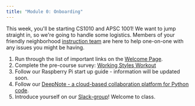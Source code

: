 ```yaml
---
title: "Module 0: Onboarding"
---
```


This week, you'll be starting CS1010 and APSC 1001! We want to jump straight in, so we're going to handle some logistics. 
Members of your friendly neighborhood [instruction team](/contact.html) are here to help one-on-one with any issues you might be having.

1. Run through the list of important links on the <a href="/index" target="_blank">Welcome Page</a>.
2. Complete the pre-course survey: <a href="https://docs.google.com/forms/d/e/1FAIpQLSfN_wKwb7h0_DHXS8olXMRO915r9P1mVut2aueyIXuNXvYFSg/viewform?usp=sf_link" target="_blank">Working Styles Workout</a>
3. Follow our Raspberry Pi start up guide - information will be updated soon.
4. Follow our <a href="{{ site.baseurl }}{% link files/DeepNote_Onboarding_Students.pdf %}" target="_blank">DeepNote - a cloud-based collaboration platform for Python code</a>.
5. Introduce yourself on our <a href="http://apsc1001seasgwu.slack.com" target="_blank">Slack-group</a>! Welcome to class.

